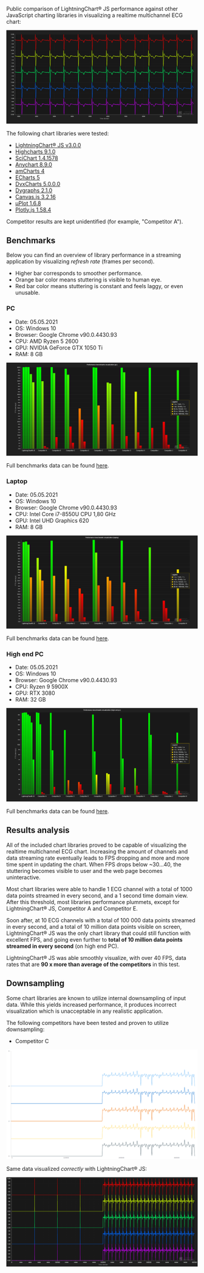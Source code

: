 Public comparison of LightningChart® JS performance against other JavaScript charting libraries in visualizing a realtime multichannel ECG chart:

![Multichannel ECG Chart](multichannel-ecg-chart.png "5 channel ECG Chart visualized with LightningChart® JS")

The following chart libraries were tested:
- [LightningChart® JS v3.0.0](https://www.arction.com/lightningchart-ultimate-sdk)
- [Highcharts 9.1.0](https://www.highcharts.com/)
- [SciChart 1.4.1578](https://www.scichart.com/javascript-chart-features/)
- [Anychart 8.9.0](https://www.anychart.com/)
- [amCharts 4](https://www.amcharts.com/)
- [ECharts 5](http://echarts.apache.org/en/index.html)
- [DvxCharts 5.0.0.0](https://www.dvxcharts.com/)
- [Dygraphs 2.1.0](https://dygraphs.com/)
- [Canvas.js 3.2.16](https://canvasjs.com/)
- [μPlot 1.6.8](https://github.com/leeoniya/uPlot)
- [Plotly.js 1.58.4](https://plotly.com/javascript/)

Competitor results are kept unidentified (for example, "Competitor A").

## Benchmarks

Below you can find an overview of library performance in a streaming application by visualizing *refresh rate* (frames per second).
- Higher bar corresponds to smoother performance.
- Orange bar color means stuttering is visible to human eye.
- Red bar color means stuttering is constant and feels laggy, or even unusable.

### PC

- Date: 05.05.2021
- OS: Windows 10
- Browser: Google Chrome v90.0.4430.93
- CPU: AMD Ryzen 5 2600
- GPU: NVIDIA GeForce GTX 1050 Ti
- RAM: 8 GB

![FPS visualization PC](fpsVisualization-pc.png "FPS visualization (PC)")

Full benchmarks data can be found [here](https://github.com/Arction/performance-comparison-multilinechart/blob/main/bench/benchmarks_pc.csv).

### Laptop

- Date: 05.05.2021
- OS: Windows 10
- Browser: Google Chrome v90.0.4430.93
- CPU: Intel Core i7-8550U CPU 1,80 GHz
- GPU: Intel UHD Graphics 620
- RAM: 8 GB

![FPS visualization laptop](fpsVisualization-laptop.png "FPS visualization (Laptop)")

Full benchmarks data can be found [here](https://github.com/Arction/performance-comparison-multilinechart/blob/main/bench/benchmarks_laptop.csv).

### High end PC

- Date: 05.05.2021
- OS: Windows 10
- Browser: Google Chrome v90.0.4430.93
- CPU: Ryzen 9 5900X
- GPU: RTX 3080
- RAM: 32 GB

![FPS visualization high end PC](fpsVisualization-high-end-pc.png "FPS visualization (High end PC)")

Full benchmarks data can be found [here](https://github.com/Arction/performance-comparison-multilinechart/blob/main/bench/benchmarks_high-end-pc.csv).

## Results analysis

All of the included chart libraries proved to be capable of visualizing the realtime multichannel ECG chart.
Increasing the amount of channels and data streaming rate eventually leads to FPS dropping and more and more time spent in updating the chart.
When FPS drops below ~30...40, the stuttering becomes visible to user and the web page becomes uninteractive.

Most chart libraries were able to handle 1 ECG channel with a total of 1000 data points streamed in every second, and a 1 second time domain view.
After this threshold, most libraries performance plummets, except for LightningChart® JS, Competitor A and Competitor E.

Soon after, at 10 ECG channels with a total of 100 000 data points streamed in every second, and a total of 10 million data points visible on screen, LightningChart® JS was the only chart library that could still function with excellent FPS, and going even further to **total of 10 million data points streamed in every second** (on high end PC).

LightningChart® JS was able smoothly visualize, with over 40 FPS, data rates that are **90 x more than average of the competitors** in this test. 

## Downsampling

Some chart libraries are known to utilize internal downsampling of input data.
While this yields increased performance, it produces incorrect visualization which is unacceptable in any realistic application.

The following competitors have been tested and proven to utilize downsampling:

- Competitor C

![Competitor C spike data](spikeData-C.png "Competitor C spike data (incorrect visualization)")

Same data visualized *correctly* with LightningChart® JS:

![LightningChart® JS spike data](spikeData-lcjs.png "LightningChart® JS spike data")
